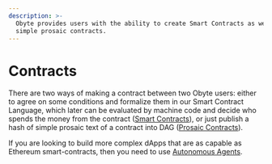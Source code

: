 ```yaml
---
description: >-
  Obyte provides users with the ability to create Smart Contracts as well as
  simple prosaic contracts.
---
```


# Contracts

There are two ways of making a contract between two Obyte users: either to agree on some conditions and formalize them in our Smart Contract Language, which later can be evaluated by machine code and decide who spends the money from the contract ([Smart Contracts](smart-contracts.md)), or just publish a hash of simple prosaic text of a contract into DAG ([Prosaic Contracts](prosaic-contracts.md)).

If you are looking to build more complex dApps that are as capable as Ethereum smart-contracts, then you need to use [Autonomous Agents](../autonomous-agents/).
